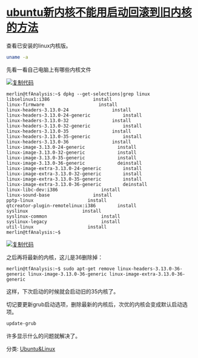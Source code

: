 # [ubuntu新内核不能用启动回滚到旧内核的方法](https://www.cnblogs.com/tfanalysis/p/4004939.html)

查看已安装的linux内核版。

``` bash
uname -a 
```



先看一看自己电脑上有哪些内核文件

[![复制代码](https://common.cnblogs.com/images/copycode.gif)](javascript:void(0);)

```
merlin@tfAnalysis:~$ dpkg --get-selections|grep linux
libselinux1:i386                install
linux-firmware                    install
linux-headers-3.13.0-24                install
linux-headers-3.13.0-24-generic            install
linux-headers-3.13.0-32                install
linux-headers-3.13.0-32-generic            install
linux-headers-3.13.0-35                install
linux-headers-3.13.0-35-generic            install
linux-headers-3.13.0-36                install
linux-image-3.13.0-24-generic            install
linux-image-3.13.0-32-generic            install
linux-image-3.13.0-35-generic            install
linux-image-3.13.0-36-generic            deinstall
linux-image-extra-3.13.0-24-generic        install
linux-image-extra-3.13.0-32-generic        install
linux-image-extra-3.13.0-35-generic        install
linux-image-extra-3.13.0-36-generic        deinstall
linux-libc-dev:i386                install
linux-sound-base                install
pptp-linux                    install
qtcreator-plugin-remotelinux:i386        install
syslinux                    install
syslinux-common                    install
syslinux-legacy                    install
util-linux                    install
merlin@tfAnalysis:~$ 
```

[![复制代码](https://common.cnblogs.com/images/copycode.gif)](javascript:void(0);)

之后再将最新的内核，这儿是36删除掉：

```
merlin@tfAnalysis:~$ sudo apt-get remove linux-headers-3.13.0-36-generic linux-image-3.13.0-36-generic linux-image-extra-3.13.0-36-generic 
```

这样，下次启动的时候就会启动旧的35内核了。



切记要更新grub启动选项，删除最新的内核后，次优的内核会变成默认启动选项。

``` bash
update-grub
```



许多显示什么的问题就解决了。



分类: [Ubuntu&Linux](https://www.cnblogs.com/tfanalysis/category/579926.html)